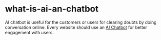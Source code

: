 # what-is-ai-an-chatbot
AI chatbot is useful for the customers or users for clearing doubts by doing conversation online. Every website should use an [AI Chatbot](https://techcentred.com/top-10-ai-chatbot-development-companies-2020/) for better engagement with users.
